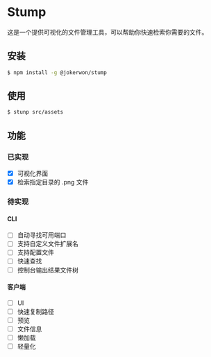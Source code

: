 # Stump

这是一个提供可视化的文件管理工具，可以帮助你快速检索你需要的文件。

## 安装

```bash
$ npm install -g @jokerwon/stump
```

## 使用

```bash
$ stunp src/assets
```

## 功能

### 已实现

- [x] 可视化界面
- [x] 检索指定目录的 .png 文件

### 待实现

#### CLI

- [ ] 自动寻找可用端口
- [ ] 支持自定义文件扩展名
- [ ] 支持配置文件
- [ ] 快速查找
- [ ] 控制台输出结果文件树

#### 客户端

- [ ] UI
- [ ] 快速复制路径
- [ ] 预览
- [ ] 文件信息
- [ ] 懒加载
- [ ] 轻量化
